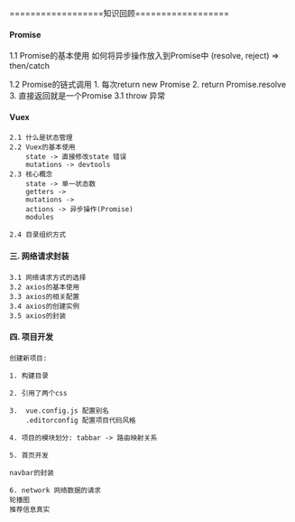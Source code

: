 ==================知识回顾==================
#### Promise
1.1 Promise的基本使用
    如何将异步操作放入到Promise中
    (resolve, reject) => then/catch
    
1.2 Promise的链式调用
    1. 每次return new Promise
    2. return Promise.resolve
    3. 直接返回就是一个Promise
    3.1 throw 异常
    
#### Vuex
    2.1 什么是状态管理
    2.2 Vuex的基本使用
        state -> 直接修改state 错误
        mutations -> devtools
    2.3 核心概念
        state -> 单一状态数
        getters -> 
        mutations -> 
        actions -> 异步操作(Promise)
        modules
        
    2.4 目录组织方式
        
#### 三. 网络请求封装
    3.1 网络请求方式的选择
    3.2 axios的基本使用
    3.3 axios的相关配置
    3.4 axios的创建实例
    3.5 axios的封装
    
#### 四. 项目开发
    创建新项目: 
    
    1. 构建目录
    
    2. 引用了两个css
    
    3.  vue.config.js 配置别名
    	.editorconfig 配置项目代码风格
    
    4. 项目的模块划分: tabbar -> 路由映射关系
    
    5. 首页开发
    
    navbar的封装
    
    6. network 网络数据的请求
    轮播图
    推荐信息真实

